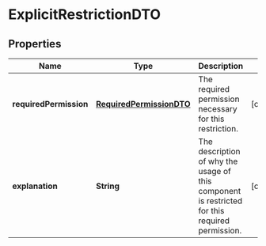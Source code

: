 
# ExplicitRestrictionDTO

## Properties
Name | Type | Description | Notes
------------ | ------------- | ------------- | -------------
**requiredPermission** | [**RequiredPermissionDTO**](RequiredPermissionDTO.md) | The required permission necessary for this restriction. |  [optional]
**explanation** | **String** | The description of why the usage of this component is restricted for this required permission. |  [optional]



